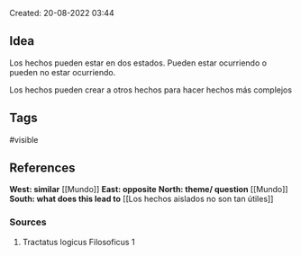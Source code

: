 Created: 20-08-2022 03:44

## <span class="pink"> **Idea** </span>
Los hechos pueden estar en dos estados.
Pueden estar ocurriendo o pueden no estar ocurriendo.

Los hechos pueden crear a otros hechos para hacer hechos más complejos

## <span class="orange"> **Tags**</span>
<span class="tag"> #visible</span> 


## <span class="green"> **References**</span>
<span class="blue"> **West: similar** </span>
[[Mundo]]
<span class="blue"> **East: opposite** </span>
<span class="blue"> **North: theme/ question** </span>
[[Mundo]]
<span class="blue"> **South: what does this lead to** </span>
[[Los hechos aislados no son tan útiles]]

### <span class="purple"> **Sources**</span>
1.  Tractatus logicus Filosoficus 1